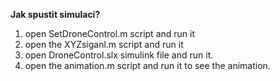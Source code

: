 **Jak spustit simulaci?**

1. open SetDroneControl.m script and run it
2. open the XYZsiganl.m script and run it
3. open DroneControl.slx simulink file and run it.
4. open the animation.m script and run it to see the animation.
